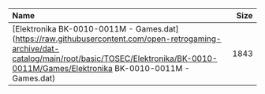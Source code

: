 |Name|Size|
|:---|---:|
|[Elektronika BK-0010-0011M - Games.dat](https://raw.githubusercontent.com/open-retrogaming-archive/dat-catalog/main/root/basic/TOSEC/Elektronika/BK-0010-0011M/Games/Elektronika BK-0010-0011M - Games.dat)|1843|
